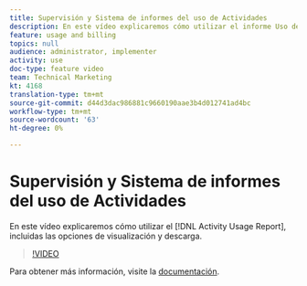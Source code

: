 ```yaml
---
title: Supervisión y Sistema de informes del uso de Actividades
description: En este vídeo explicaremos cómo utilizar el informe Uso de Actividades, incluidas las opciones de visualización y descarga.
feature: usage and billing
topics: null
audience: administrator, implementer
activity: use
doc-type: feature video
team: Technical Marketing
kt: 4168
translation-type: tm+mt
source-git-commit: d44d3dac986881c9660190aae3b4d012741ad4bc
workflow-type: tm+mt
source-wordcount: '63'
ht-degree: 0%

---
```



# Supervisión y Sistema de informes del uso de Actividades

En este vídeo explicaremos cómo utilizar el [!DNL Activity Usage Report], incluidas las opciones de visualización y descarga.

>[!VIDEO](https://video.tv.adobe.com/v/31443/?quality=12)

Para obtener más información, visite la [documentación](https://docs.adobe.com/content/help/en/audience-manager/user-guide/features/administration/activity-usage-reporting.html).
